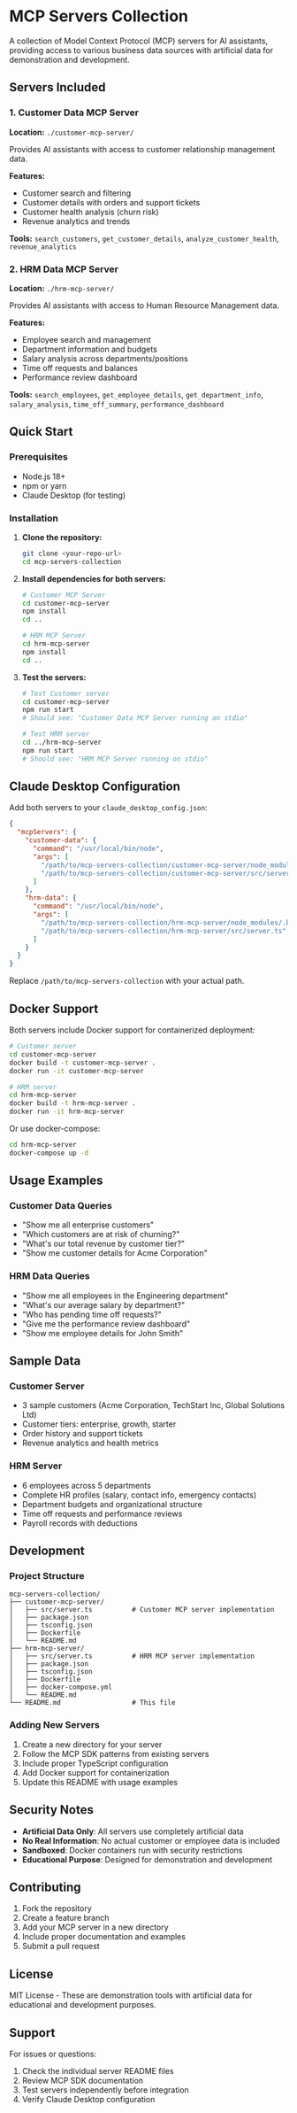 # MCP Servers Collection

A collection of Model Context Protocol (MCP) servers for AI assistants, providing access to various business data sources with artificial data for demonstration and development.

## Servers Included

### 1. Customer Data MCP Server
**Location:** `./customer-mcp-server/`

Provides AI assistants with access to customer relationship management data.

**Features:**
- Customer search and filtering
- Customer details with orders and support tickets
- Customer health analysis (churn risk)
- Revenue analytics and trends

**Tools:** `search_customers`, `get_customer_details`, `analyze_customer_health`, `revenue_analytics`

### 2. HRM Data MCP Server
**Location:** `./hrm-mcp-server/`

Provides AI assistants with access to Human Resource Management data.

**Features:**
- Employee search and management
- Department information and budgets
- Salary analysis across departments/positions
- Time off requests and balances
- Performance review dashboard

**Tools:** `search_employees`, `get_employee_details`, `get_department_info`, `salary_analysis`, `time_off_summary`, `performance_dashboard`

## Quick Start

### Prerequisites
- Node.js 18+ 
- npm or yarn
- Claude Desktop (for testing)

### Installation

1. **Clone the repository:**
   ```bash
   git clone <your-repo-url>
   cd mcp-servers-collection
   ```

2. **Install dependencies for both servers:**
   ```bash
   # Customer MCP Server
   cd customer-mcp-server
   npm install
   cd ..
   
   # HRM MCP Server
   cd hrm-mcp-server
   npm install
   cd ..
   ```

3. **Test the servers:**
   ```bash
   # Test Customer server
   cd customer-mcp-server
   npm run start
   # Should see: "Customer Data MCP Server running on stdio"
   
   # Test HRM server
   cd ../hrm-mcp-server
   npm run start
   # Should see: "HRM MCP Server running on stdio"
   ```

## Claude Desktop Configuration

Add both servers to your `claude_desktop_config.json`:

```json
{
  "mcpServers": {
    "customer-data": {
      "command": "/usr/local/bin/node",
      "args": [
        "/path/to/mcp-servers-collection/customer-mcp-server/node_modules/.bin/tsx",
        "/path/to/mcp-servers-collection/customer-mcp-server/src/server.ts"
      ]
    },
    "hrm-data": {
      "command": "/usr/local/bin/node",
      "args": [
        "/path/to/mcp-servers-collection/hrm-mcp-server/node_modules/.bin/tsx",
        "/path/to/mcp-servers-collection/hrm-mcp-server/src/server.ts"
      ]
    }
  }
}
```

Replace `/path/to/mcp-servers-collection` with your actual path.

## Docker Support

Both servers include Docker support for containerized deployment:

```bash
# Customer server
cd customer-mcp-server
docker build -t customer-mcp-server .
docker run -it customer-mcp-server

# HRM server
cd hrm-mcp-server
docker build -t hrm-mcp-server .
docker run -it hrm-mcp-server
```

Or use docker-compose:
```bash
cd hrm-mcp-server
docker-compose up -d
```

## Usage Examples

### Customer Data Queries
- "Show me all enterprise customers"
- "Which customers are at risk of churning?"
- "What's our total revenue by customer tier?"
- "Show me customer details for Acme Corporation"

### HRM Data Queries
- "Show me all employees in the Engineering department"
- "What's our average salary by department?"
- "Who has pending time off requests?"
- "Give me the performance review dashboard"
- "Show me employee details for John Smith"

## Sample Data

### Customer Server
- 3 sample customers (Acme Corporation, TechStart Inc, Global Solutions Ltd)
- Customer tiers: enterprise, growth, starter
- Order history and support tickets
- Revenue analytics and health metrics

### HRM Server
- 6 employees across 5 departments
- Complete HR profiles (salary, contact info, emergency contacts)
- Department budgets and organizational structure
- Time off requests and performance reviews
- Payroll records with deductions

## Development

### Project Structure
```
mcp-servers-collection/
├── customer-mcp-server/
│   ├── src/server.ts          # Customer MCP server implementation
│   ├── package.json
│   ├── tsconfig.json
│   ├── Dockerfile
│   └── README.md
├── hrm-mcp-server/
│   ├── src/server.ts          # HRM MCP server implementation
│   ├── package.json
│   ├── tsconfig.json
│   ├── Dockerfile
│   ├── docker-compose.yml
│   └── README.md
└── README.md                  # This file
```

### Adding New Servers
1. Create a new directory for your server
2. Follow the MCP SDK patterns from existing servers
3. Include proper TypeScript configuration
4. Add Docker support for containerization
5. Update this README with usage examples

## Security Notes

- **Artificial Data Only**: All servers use completely artificial data
- **No Real Information**: No actual customer or employee data is included
- **Sandboxed**: Docker containers run with security restrictions
- **Educational Purpose**: Designed for demonstration and development

## Contributing

1. Fork the repository
2. Create a feature branch
3. Add your MCP server in a new directory
4. Include proper documentation and examples
5. Submit a pull request

## License

MIT License - These are demonstration tools with artificial data for educational and development purposes.

## Support

For issues or questions:
1. Check the individual server README files
2. Review MCP SDK documentation
3. Test servers independently before integration
4. Verify Claude Desktop configuration